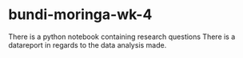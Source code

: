 # bundi-moringa-wk-4

There is a python notebook containing research questions
There is a datareport in regards to the data analysis made.
